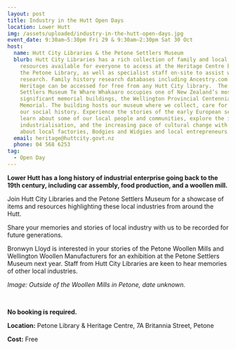 ```yaml
---
layout: post
title: Industry in the Hutt Open Days
location: Lower Hutt
img: /assets/uploaded/industry-in-the-hutt-open-days.jpg
event_date: 9:30am–5:30pm Fri 29 & 9:30am–2:30pm Sat 30 Oct
host:
  name: Hutt City Libraries & the Petone Settlers Museum
  blurb: Hutt City Libraries has a rich collection of family and local history
    resources available for everyone to access at the Heritage Centre based in
    the Petone Library, as well as specialist staff on-site to assist with your
    research. Family history research databases including Ancestry.com and My
    Heritage can be accessed for free from any Hutt City library.  The Petone
    Settlers Museum Te Whare Whakaaro occupies one of New Zealand’s most
    significant memorial buildings, the Wellington Provincial Centennial
    Memorial. The building hosts our museum where we collect, care for and share
    our social history. Experience the stories of the early European settlers,
    learn about some of our local people and communities, explore the impacts of
    industrialisation, and the increasing pace of cultural change with stories
    about local factories, Bodgies and Widgies and local entrepreneurs.
  email: heritage@huttcity.govt.nz
  phone: 04 568 6253
tag:
  - Open Day
---
```

**Lower Hutt has a long history of industrial enterprise going back to the 19th century, including car assembly, food production, and a woollen mill.** 

Join Hutt City Libraries and the Petone Settlers Museum for a showcase of items and resources highlighting these local industries from around the Hutt. 

Share your memories and stories of local industry with us to be recorded for future generations. 

Bronwyn Lloyd is interested in your stories of the Petone Woollen Mills and Wellington Woollen Manufacturers for an exhibition at the Petone Settlers Museum next year. Staff from Hutt City Libraries are keen to hear memories of other local industries. 

*Image: Outside of the Woollen Mills in Petone, date unknown.*

<br>

**No booking is required.** 

**Location:** Petone Library & Heritage Centre, 7A Britannia Street, Petone

**Cost:** Free
